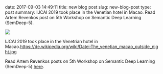 date: 2017-09-03 14:49:11
title: new blog post
slug: new-blog-post
type: post
summary: IJCAI 2019 took place in the Venetian hotel in Macao. Read Artem Revenkos post on 5th Workshop on Semantic Deep Learning (SemDeep-5).

![](../static/Venetian-1024x768.jpeg)

IJCAI 2019 took place in the Venetrian hotel in Macao.<https://de.wikipedia.org/wiki/Datei:The_venetian_macao_outside_night.jpg>

Read Artem Revenkos posts on 5th Workshop on Semantic Deep Learning
(SemDeep-5) [here](https://link.medium.com/kvkKVOzgGZ).
